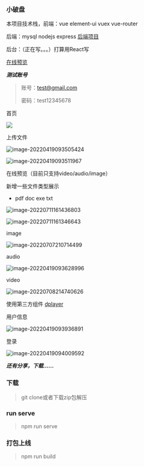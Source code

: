 ### 小破盘

本项目技术栈，前端：vue element-ui vuex vue-router

后端：mysql nodejs express [后端项目](https://github.com/xiezy1/drive_express)

后台：（正在写。。。）打算用React写

[在线预览](http://drive.xiezy.top)

***测试账号***
>   账号：test@gmail.com
>
>  密码：test12345678
>
首页

![](images/image-20220419093325699.png)

上传文件

![image-20220419093505424](images/image-20220419093505424.png)

![image-20220419093511967](images/image-20220419093511967.png)

在线预览（目前只支持video/audio/image）



新增一些文件类型展示

- pdf doc exe txt

![image-20220711161436803](images/image-20220711161436803.png)



![image-20220711161346643](images/image-20220711161346643.png)

image

![image-20220707210714499](images/image-20220707210714499.png)

audio

![image-20220419093628996](/images/image-20220419093628996.png)

video

![image-20220708214740626](images/image-20220708214740626.png)

使用第三方组件  [dplayer](https://github.com/DIYgod/DPlayer)

用户信息

![image-20220419093936891](images/image-20220419093936891.png)



登录

![image-20220419094009592](images/image-20220419094009592.png)

***还有分享，下载......***

### 下载

> git clone或者下载zip包解压

### run serve

> npm run serve

### 打包上线
> npm run build
